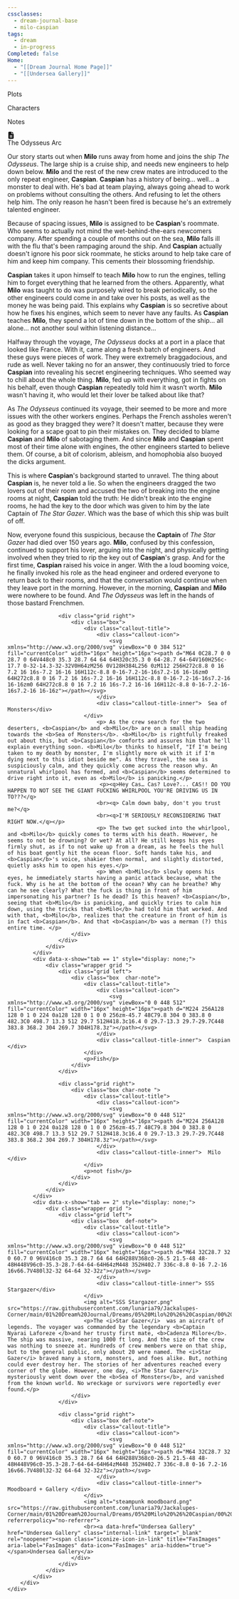 ```yaml
---
cssclasses:
  - dream-journal-base
  - milo-caspian
tags:
  - dream
  - in-progress
Completed: false
Home:
  - "[[Dream Journal Home Page]]"
  - "[[Undersea Gallery]]"
---
```

<div class="block-language-tabs">
	<div data-x-data="{ tab: 0 }">
		<div class="html-tabs">
			<div class="html-tab html-tab-active" data-x-bind:class="{ 'html-tab-active': tab == 0 }" data-x-on:click="tab = 0"><p>Plots</p></div>
			<div class="html-tab html-tab-not-first" data-x-bind:class="{ 'html-tab-active': tab == 1 }" data-x-on:click="tab = 1"><p>Characters</p></div>
			<div class="html-tab html-tab-not-first" data-x-bind:class="{ 'html-tab-active': tab == 2 }" data-x-on:click="tab = 2"><p>Notes</p></div>
		</div>
		<div class="html-tab-content">
			<div data-x-show="tab == 0" style="">
				<div class="wrapper grid ">
					<div class="grid left">
						<div class="box">
							<div class="callout-title">
								<div class="callout-icon">
									<svg xmlns="http://www.w3.org/2000/svg" viewBox="0 0 384 512" fill="currentColor" width="16px" height="16px"><path d="M64 0C28.7 0 0 28.7 0 64V448c0 35.3 28.7 64 64 64H320c35.3 0 64-28.7 64-64V160H256c-17.7 0-32-14.3-32-32V0H64zM256 0V128H384L256 0zM112 256H272c8.8 0 16 7.2 16 16s-7.2 16-16 16H112c-8.8 0-16-7.2-16-16s7.2-16 16-16zm0 64H272c8.8 0 16 7.2 16 16s-7.2 16-16 16H112c-8.8 0-16-7.2-16-16s7.2-16 16-16zm0 64H272c8.8 0 16 7.2 16 16s-7.2 16-16 16H112c-8.8 0-16-7.2-16-16s7.2-16 16-16z"></path></svg>
								</div>
								<div class="callout-title-inner">  The Odysseus Arc</div>
							</div>
								<p>Our story starts out when <b><b>Milo</b></b> runs away from home and joins the ship <i><i>The Odysseus</i></i>. The large ship is a cruise ship, and needs new engineers to help down below. <b>Milo</b> and the rest of the new crew mates are introduced to the only repeat engineer, <b>Caspian</b>. <b>Caspian</b> has a history of being… well… a monster to deal with. He's bad at team playing, always going ahead to work on problems without consulting the others. And refusing to let the others help him. The only reason he hasn't been fired is because he's an extremely talented engineer. </p>
								<p> Because of spacing issues, <b>Milo</b> is assigned to be <b>Caspian</b>'s roommate. Who seems to actually not mind the wet-behind-the-ears newcomers company. After spending a couple of months out on the sea, <b>Milo</b> falls ill with the flu that's been rampaging around the ship. And <b>Caspian</b> actually doesn't ignore his poor sick roommate, he sticks around to help take care of him and keep him company. This cements their blossoming friendship. </p>
								<p> <b>Caspian</b> takes it upon himself to teach <b>Milo</b> how to run the engines, telling him to forget everything that he learned from the others. Apparently, what <b>Milo</b> was taught to do was purposely wired to break periodically, so the other engineers could come in and take over his posts, as well as the money he was being paid. This explains why <b>Caspian</b> is so secretive about how he fixes his engines, which seem to never have any faults. As <b>Caspian</b> teaches <b>Milo</b>, they spend a lot of time down in the bottom of the ship… all alone… not another soul within listening distance… </p>
								<p> Halfway through the voyage, <i>The Odysseus</i> docks at a port in a place that looked like France. With it, came along a fresh batch of engineers. And these guys were pieces of work. They were extremely braggadocious, and rude as well. Never taking no for an answer, they continuously tried to force <b>Caspian</b> into revealing his secret engineering techniques. Who seemed way to chill about the whole thing. <b>Milo</b>, fed up with everything, got in fights on his behalf, even though <b>Caspian</b> repeatedly told him it wasn’t worth. <b>Milo</b> wasn't having it, who would let their lover be talked about like that? </p>
								<p> As <i>The Odysseus</i> continued its voyage, their seemed to be more and more issues with the other workers engines. Perhaps the French assholes weren't as good as they bragged they were? It doesn't matter, because they were looking for a scape goat to pin their mistakes on. They decided to blame <b>Caspian</b> and <b>Milo</b> of sabotaging them. And since <b>Milo</b> and <b>Caspian</b> spent most of their time alone with engines, the other engineers started to believe them. Of course, a bit of colorism, ableism, and homophobia also buoyed the dicks argument. </p>
								<p> This is where <b>Caspian</b>'s background started to unravel. The thing about <b>Caspian</b> is, he never told a lie. So when the engineers dragged the two lovers out of their room and accused the two of breaking into the engine rooms at night, <b>Caspian</b> told the truth: He didn't break into the engine rooms, he had the key to the door which was given to him by the late Captain of <i>The Star Gazer</i>. Which was the base of which this ship was built of off. </p>
								<p>Now, everyone found this suspicious, because the <b>Captain</b> of <i>The Star Gazer</i> had died over 150 years ago. <b>Milo</b>, confused by this confession, continued to support his lover, arguing into the night, and physically getting involved when they tried to rip the key out of <b>Caspian</b>'s grasp. And for the first time, <b>Caspian</b> raised his voice in anger. With the a loud booming voice, he finally invoked his role as the head engineer and ordered everyone to return back to their rooms, and that the conversation would continue when they leave port in the morning. However, in the morning, <b>Caspian</b> and <b>Milo</b> were nowhere to be found. And <i>The Odysseus</i> was left in the hands of those bastard Frenchmen.</p>
						</div>
					</div>
					
					<div class="grid right">
						<div class="box">
							<div class="callout-title">
								<div class="callout-icon">
									<svg xmlns="http://www.w3.org/2000/svg" viewBox="0 0 384 512" fill="currentColor" width="16px" height="16px"><path d="M64 0C28.7 0 0 28.7 0 64V448c0 35.3 28.7 64 64 64H320c35.3 0 64-28.7 64-64V160H256c-17.7 0-32-14.3-32-32V0H64zM256 0V128H384L256 0zM112 256H272c8.8 0 16 7.2 16 16s-7.2 16-16 16H112c-8.8 0-16-7.2-16-16s7.2-16 16-16zm0 64H272c8.8 0 16 7.2 16 16s-7.2 16-16 16H112c-8.8 0-16-7.2-16-16s7.2-16 16-16zm0 64H272c8.8 0 16 7.2 16 16s-7.2 16-16 16H112c-8.8 0-16-7.2-16-16s7.2-16 16-16z"></path></svg>
								</div>
								<div class="callout-title-inner">  Sea of Monsters</div>
							</div>
								<p> As the crew search for the two deserters, <b>Caspian</b> and <b>Milo</b> are on a small ship heading towards the <b>Sea of Monsters</b>. <b>Milo</b> is rightfully freaked out about this, but <b>Caspian</b> comforts and assures him that he'll explain everything soon. <b>Milo</b> thinks to himself, "If I'm being taken to my death by monster, I'm slightly more ok with it if I'm dying next to this idiot beside me". As they travel, the sea is suspiciously calm, and they quickly come across the reason why. An unnatural whirlpool has formed, and <b>Caspian</b> seems determined to drive right into it, even as <b>Milo</b> is panicking.</p>
								 <p><q>Hey Cas… Cas? Love?... CAS!! DO YOU HAPPEN TO NOT SEE THE GIANT FUCKING WHIRLPOOL YOU'RE DRIVING US IN TO???</q>
								<br><q> Calm down baby, don't you trust me?</q> 
								<br><q>I'M SERIOUSLY RECONSIDERING THAT RIGHT NOW.</q></p>
								<p> The two get sucked into the whirlpool, and <b>Milo</b> quickly comes to terms with his death. However, he seems to not be drowning? Or wet? At all? He still keeps his eyes firmly shut, as if to not wake up from a dream, as he feels the hull of his boat gently hit the ocean floor. Soft hands take his, and <b>Caspian</b>'s voice, shakier then normal, and slightly distorted, quietly asks him to open his eyes.</p>
								<p> When <b>Milo</b> slowly opens his eyes, he immediately starts having a panic attack because, what the fuck. Why is he at the bottom of the ocean? Why can he breathe? Why can he see clearly? What the fuck is thing in front of him impersonating his partner? Is he dead? Is this heaven? <b>Caspian</b>, seeing that <b>Milo</b> is panicking, and quickly tries to calm him down, using the tricks that <b>Milo</b> had told him that worked. And with that, <b>Milo</b>, realizes that the creature in front of him is in fact <b>Caspian</b>. And that <b>Caspian</b> was a merman (?) this entire time. </p>
						</div>
					</div>
				</div>				
			</div>
			<div data-x-show="tab == 1" style="display: none;">
				<div class="wrapper grid ">
					<div class="grid left">
						<div class="box  char-note">
							<div class="callout-title">
								<div class="callout-icon">
									<svg xmlns="http://www.w3.org/2000/svg" viewBox="0 0 448 512" fill="currentColor" width="16px" height="16px"><path d="M224 256A128 128 0 1 0 224 0a128 128 0 1 0 0 256zm-45.7 48C79.8 304 0 383.8 0 482.3C0 498.7 13.3 512 29.7 512H418.3c16.4 0 29.7-13.3 29.7-29.7C448 383.8 368.2 304 269.7 304H178.3z"></path></svg>
								</div>
								<div class="callout-title-inner">  Caspian </div>
							</div>
							<p>Fish</p>
						</div>
					</div>
					
					<div class="grid right">
						<div class="box char-note ">
							<div class="callout-title">
								<div class="callout-icon">
									<svg xmlns="http://www.w3.org/2000/svg" viewBox="0 0 448 512" fill="currentColor" width="16px" height="16px"><path d="M224 256A128 128 0 1 0 224 0a128 128 0 1 0 0 256zm-45.7 48C79.8 304 0 383.8 0 482.3C0 498.7 13.3 512 29.7 512H418.3c16.4 0 29.7-13.3 29.7-29.7C448 383.8 368.2 304 269.7 304H178.3z"></path></svg>
								</div>
								<div class="callout-title-inner">  Milo  </div>
							</div>
							<p>not fish</p>
						</div>
					</div>
				</div>
			</div>
			<div data-x-show="tab == 2" style="display: none;">
				<div class="wrapper grid ">
					<div class="grid left">
						<div class="box  def-note">
							<div class="callout-title">
								<div class="callout-icon">
									<svg xmlns="http://www.w3.org/2000/svg" viewBox="0 0 448 512" fill="currentColor" width="16px" height="16px"><path d="M64 32C28.7 32 0 60.7 0 96V416c0 35.3 28.7 64 64 64H288V368c0-26.5 21.5-48 48-48H448V96c0-35.3-28.7-64-64-64H64zM448 352H402.7 336c-8.8 0-16 7.2-16 16v66.7V480l32-32 64-64 32-32z"></path></svg>
								</div>
								<div class="callout-title-inner"> SSS Stargazer</div>
							</div>
							<img alt="SSS Stargazer.png" src="https://raw.githubusercontent.com/lunaria79/Jackalupes-Corner/main/01%20Dream%20Journal/Dreams/05%20Milo%20%26%20Caspian/00%20Images/SSS%20Stargazer.png">
							<p>The <i>Star Gazer</i>  was an aircraft of legends. The voyager was commanded by the legendary <b>Captain Nyarai Laforeze </b>and her trusty first mate, <b>Cadenza Milore</b>. The ship was massive, nearing 1000 ft long. And the size of the crew was nothing to sneeze at. Hundreds of crew members were on that ship, but to the general public, only about 20 were named. The <i>Star Gazer</i> braved many a storm, monsters, and foes alike. But, nothing could ever destroy her. The stories of her adventures reached every corner of the globe. However, one day, <i>The Star Gazer</i> mysteriously went down over the <b>Sea of Monsters</b>, and vanished from the known world. No wreckage or survivors were reportedly ever found.</p>
						</div>
					</div>
					
					<div class="grid right">
						<div class="box def-note">
							<div class="callout-title">
								<div class="callout-icon">
									<svg xmlns="http://www.w3.org/2000/svg" viewBox="0 0 448 512" fill="currentColor" width="16px" height="16px"><path d="M64 32C28.7 32 0 60.7 0 96V416c0 35.3 28.7 64 64 64H288V368c0-26.5 21.5-48 48-48H448V96c0-35.3-28.7-64-64-64H64zM448 352H402.7 336c-8.8 0-16 7.2-16 16v66.7V480l32-32 64-64 32-32z"></path></svg>
								</div>
								<div class="callout-title-inner"> Moodboard + Gallery </div>
							</div>
							<img alt="steampunk moodboard.png" src="https://raw.githubusercontent.com/lunaria79/Jackalupes-Corner/main/01%20Dream%20Journal/Dreams/05%20Milo%20%26%20Caspian/00%20Images/steampunk%20moodboard.png" referrerpolicy="no-referrer">
							<br><a data-href="Undersea Gallery" href="Undersea Gallery" class="internal-link" target="_blank" rel="noopener"><span class="iconize-icon-in-link" title="FasImages" aria-label="FasImages" data-icon="FasImages" aria-hidden="true"></span>Undersea Gallery</a>
						</div>
					</div>
				</div>
			</div>
		</div>
	</div>
</div>